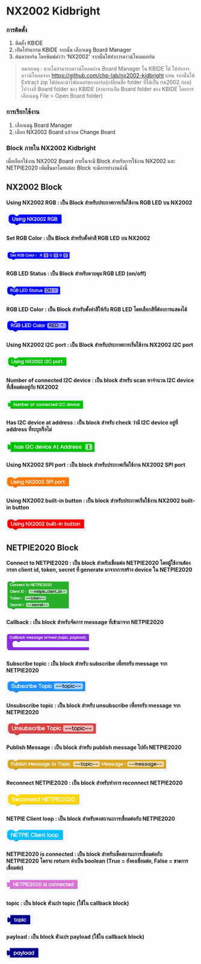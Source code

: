 # NX2002 Kidbright
### การติดตั้ง
1. ติดตั้ง KBIDE
2. เปิดโปรแกรม KBIDE จากนั้น เลือกเมนู Board Manager
3. ค้นหาบอร์ด โดยพิมพ์คำว่า 'NX2002' จากนั้นให้ทำการดาวน์โหลดบอร์ด

> หมายเหตุ : หากไม่สามารถดาวน์โหลดผ่าน Board Manager ใน KBIDE ได้ ให้ทำการดาวน์โหลดจาก https://github.com/chp-lab/nx2002-kidbright แทน จากนั้นให้ Extract zip ไฟล์และนำโฟลเดอร์ของบอร์ด(เปลี่ยนชื่อ folder ที่ได้เป็น nx2002 ก่อน) ไปวางที่ Board folder ของ KBIDE (สามารถเปิด Board folder ของ KBIDE โดยการเลือกเมนู File > Open Board folder)

### การเรียกใช้งาน
1. เลือกเมนู Board Manager
2. เลือก NX2002 Board แล้วกด Change Board

### Block ภายใน NX2002 Kidbright
เมื่อเลือกใช้งาน NX2002 Board ภายในจะมี Block สำหรับการใช้งาน NX2002 และ NETPIE2020 เพิ่มขึ้นมาโดยแต่ละ Block จะมีการทำงานดังนี้

## NX2002 Block

#### Using NX2002 RGB : เป็น Block สำหรับประกาศการเริ่มใช้งาน RGB LED บน NX2002
<img src="static/block_rgb_begin.jpg" height="35">

#### Set RGB Color : เป็น Block สำหรับตั้งค่าสี RGB LED บน NX2002
<img src="static/block_rgb_set_color.jpg" height="35">

#### RGB LED Status : เป็น Block สำหรับควบคุม RGB LED (on/off)
<img src="static/block_rgb_status.jpg" height="35">

#### RGB LED Color : เป็น Block สำหรับตั้งค่าสีให้กับ RGB LED โดยเลือกสีที่ต้องการแสดงได้
<img src="static/block_rgb_color.jpg " height="35">

#### Using NX2002 I2C port : เป็น Block สำหรับประกาศการเริ่มใช้งาน NX2002 I2C port
<img src="static/block_i2c_begin.jpg" height="35">

#### Number of connected I2C device : เป็น block สำหรับ scan หาจำนวน I2C device ที่เชื่อมต่ออยู่กับ NX2002
<img src="static/block_i2c_scan_connected_device.jpg" height="35">

#### Has I2C device at address : เป็น block สำหรับ check ว่ามี I2C device อยู่ที่ address ที่ระบุหรือไม่
<img src="static/block_i2c_check_device_address.jpg" height="35">

#### Using NX2002 SPI port : เป็น block สำหรับประกาศเริ่มใช้งาน NX2002 SPI port
<img src="static/block_spi_begin.jpg" height="35">

#### Using NX2002 built-in button : เป็น block สำหรับประกาศเริ่มใช้งาน NX2002 built-in button
<img src="static/block_btn_begin.jpg" height="35">

## NETPIE2020 Block

#### Connect to NETPIE2020 : เป็น block สำหรับเชื่อมต่อ NETPIE2020 โดยผู้ใช้งานต้องกรอก client id, token, secret ที่ generate มาจากการสร้าง device ใน NETPIE2020
<img src="static/block_netpie2020_connect.jpg" height="80">

#### Callback : เป็น block สำหรับจัดการ message ที่เข้ามาจาก NETPIE2020
<img src="static/block_netpie2020_callback.jpg" height="50"> 

#### Subscribe topic : เป็น block สำหรับ subscribe เพื่อรอรับ message จาก NETPIE2020
<img src="static/block_netpie2020_subscribe_topic.jpg" height="35">

#### Unsubscribe topic : เป็น block สำหรับ unsubscribe เพื่อรอรับ message จาก NETPIE2020
<img src="static/block_netpie2020_unsubscribe_topic.jpg" height="35">

#### Publish Message : เป็น block สำหรับ publish message ไปยัง NETPIE2020
<img src="static/block_netpie2020_publish_message.jpg" height="35">

#### Reconnect NETPIE2020 : เป็น block สำหรับทำการ reconnect NETPIE2020
<img src="static/block_netpie2020_reconnect.jpg" height="35">

#### NETPIE Client loop : เป็น block สำหรับคงสถานะการเชื่อมต่อกับ NETPIE2020
<img src="static/block_netpie2020_client_loop.jpg" height="35">

#### NETPIE2020 is connected : เป็น block สำหรับเช็คสถานะการเชื่อมต่อกับ NETPIE2020 โดยจะ return ค่าเป็น boolean (True = ยังคงเชื่อมต่อ, False = ขาดการเชื่อมต่อ)
<img src="static/block_netpie2020_check_connection.jpg" height="35">

#### topic : เป็น block ตัวแปร topic (ใช้ใน callback block)
<img src="static/block_netpie2020_topic.jpg" height="30">

#### payload : เป็น block ตัวแปร payload (ใช้ใน callback block)
<img src="static/block_netpie2020_payload.jpg" height="30">